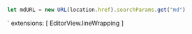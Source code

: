 ```javascript

let mdURL = new URL(location.href).searchParams.get("md")

```
`
extensions: [
            EditorView.lineWrapping
        ]
        